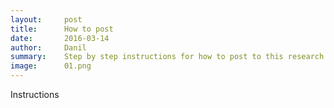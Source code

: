 ```yaml
---
layout:     post
title:      How to post
date:       2016-03-14
author:     Danil
summary:    Step by step instructions for how to post to this research blog
image:		01.png
---
```


Instructions
